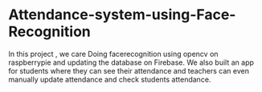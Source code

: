 # Attendance-system-using-Face-Recognition


 In this project , we care Doing facerecognition using opencv on raspberrypie and updating the database on Firebase. We also built an app for students where they can see their attendance and teachers can even manually update attendance and check students attendance.
